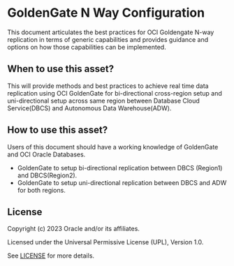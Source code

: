 # GoldenGate N Way Configuration

This document articulates the best practices for OCI Goldengate N-way replication in terms of generic capabilities and provides guidance and options on how those capabilities can be implemented.

## When to use this asset?

This will provide methods and best practices to achieve real time data replication using OCI GoldenGate for bi-directional cross-region setup and uni-directional setup  across same region between Database Cloud Service(DBCS) and Autonomous Data Warehouse(ADW).

## How to use this asset?

Users of this document should have a working knowledge of GoldenGate and OCI Oracle Databases.

- GoldenGate to setup bi-directional replication between DBCS (Region1) and DBCS(Region2).
- GoldenGate to setup uni-directional replication between DBCS and ADW for both regions. 


## License
Copyright (c) 2023 Oracle and/or its affiliates.

Licensed under the Universal Permissive License (UPL), Version 1.0.

See [LICENSE](LICENSE) for more details.
